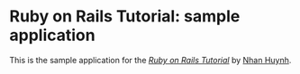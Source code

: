 # Ruby on Rails Tutorial: sample application

This is the sample application for
the [*Ruby on Rails Tutorial*](http://railstutorial.org/)
by [Nhan Huynh](http://nhanhuynh.com/).